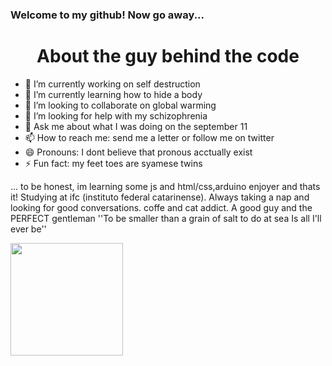 ### Welcome to my github! Now go away...

<h1 align="center"> About the guy behind the code</h1>


- 🔭 I’m currently working on self destruction 
- 🌱 I’m currently learning how to hide a body
- 👯 I’m looking to collaborate on global warming
- 🤔 I’m looking for help with my schizophrenia
- 💬 Ask me about what I was doing on the september 11
- 📫 How to reach me: send me a letter or follow me on twitter
- 😄 Pronouns: I dont believe that pronous acctually exist 
- ⚡ Fun fact: my feet toes are syamese twins

... to be honest, im learning some js and html/css,arduino enjoyer and thats it! Studying at ifc (instituto federal catarinense). Always taking a nap and looking for good conversations. coffe and cat addict. A good guy and the PERFECT gentleman 
''To be smaller than a grain of salt to do at sea
Is all I'll ever be''
<div>
<a href="https://github.com/manuhostin">
<img loading="lazy" height="180em" src="https://github-readme-stats.vercel.app/api/top-langs/?username=manuhostin&layout=compact&langs_count=7&theme=dracula"/>
</div>
